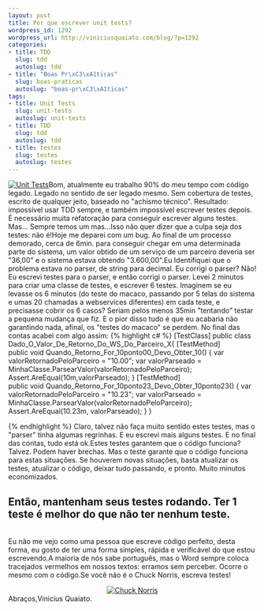 ```yaml
--- 
layout: post
title: Por que escrever unit tests?
wordpress_id: 1292
wordpress_url: http://viniciusquaiato.com/blog/?p=1292
categories: 
- title: TDD
  slug: tdd
  autoslug: tdd
- title: "Boas Pr\xC3\xA1ticas"
  slug: boas-praticas
  autoslug: "boas-pr\xC3\xA1ticas"
tags: 
- title: Unit Tests
  slug: unit-tests
  autoslug: unit-tests
- title: TDD
  slug: tdd
  autoslug: tdd
- title: testes
  slug: testes
  autoslug: testes
---
```

[![](http://viniciusquaiato.com/blog/wp-content/uploads/2010/07/macaco-reveillon-150x150.jpg "Unit Tests")](http://viniciusquaiato.com/blog/wp-content/uploads/2010/07/macaco-reveillon.jpg)Bom, atualmente eu trabalho 90% do meu tempo com código legado. Legado no sentido de ser legado mesmo. Sem cobertura de testes, escrito de qualquer jeito, baseado no "achismo técnico". Resultado: impossível usar TDD sempre, e também impossível escrever testes depois. É necessário muita refatoração para conseguir escrever alguns testes. Mas... Sempre temos um mas...Isso não quer dizer que a culpa seja dos testes: não é!Hoje me deparei com um bug. Ao final de um processo demorado, cerca de 6min. para conseguir chegar em uma determinada parte do sistema, um valor obtido de um serviço de um parceiro deveria ser "36,00" e o sistema estava obtendo "3.600,00".Eu Identifiquei que o problema estava no parser, de string para decimal. Eu corrigi o parser? Não! Eu escrevi testes para o parser, e então corrigi o parser. Levei 2 minutos para criar uma classe de testes, e escrever 6 testes. Imaginem se eu levasse os 6 minutos (do teste do macaco, passando por 5 telas do sistema e umas 20 chamadas a webservices diferentes) em cada teste, e precisasse cobrir os 6 casos? Seriam pelos menos 35min "tentando" testar a pequena mudança que fiz. E o pior disso tudo é que eu acabaria não garantindo nada, afinal, os "testes do macaco" se perdem. No final das contas acabei com algo assim:
{% highlight c# %}
[TestClass]
public class Dado_O_Valor_De_Retorno_Do_WS_Do_Parceiro_X{    [TestMethod]    
public void Quando_Retorno_For_10ponto00_Devo_Obter_10()    {
var valorRetornadoPeloParceiro = "10.00";
var valorParseado = MinhaClasse.ParsearValor(valorRetornadoPeloParceiro);
    Assert.AreEqual(10m,valorParseado);
    }
    [TestMethod]    
public void Quando_Retorno_For_10ponto23_Devo_Obter_10ponto23()    {
var valorRetornadoPeloParceiro = "10.23";
var valorParseado = MinhaClasse.ParsearValor(valorRetornadoPeloParceiro);
    Assert.AreEqual(10.23m, valorParseado);
    }
}

{% endhighlight %}
Claro, talvez não faça muito sentido estes testes, mas o "parser" tinha algumas regrinhas. E eu escrevi mais alguns testes. E no final das contas, tudo está ok.Estes testes garantem que o código funciona? Talvez. Podem haver brechas. Mas o teste garante que o código funciona para estas situações. Se houverem novas situações, basta atualizar os testes, atualizar o código, deixar tudo passando, e pronto. Muito minutos economizados.

## Então, mantenham seus testes rodando. Ter 1 teste é melhor do que não ter nenhum teste.
<br />Eu não me vejo como uma pessoa que escreve código perfeito, desta forma, eu gosto de ter uma forma simples, rápida e verificável do que estou escrevendo.A maioria de nós sabe português, mas o Word sempre coloca tracejados vermelhos em nossos textos: erramos sem perceber. Ocorre o mesmo com o código.Se você não é o Chuck Norris, escreva testes!<div align="center">[![Chuck Norris](http://viniciusquaiato.com/blog/wp-content/uploads/2010/07/ChuckNorrisApproved-150x150.png "Chuck Norris")](http://viniciusquaiato.com/blog/wp-content/uploads/2010/07/ChuckNorrisApproved.png)</div>
Abraços,Vinicius Quaiato.
